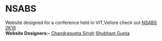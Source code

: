 # NSABS
Website designed for a conference held in VIT,Vellore
check out <a href="https://chandu03.github.io/NSABS/index.html">NSABS 2K19</a><br>
<b>Website Designers:-</b>
  <a href="https://github.com/chandu03">Chandragupta Singh</a>
  <a href="https://github.com/boom213">Shubham Gupta</a>
